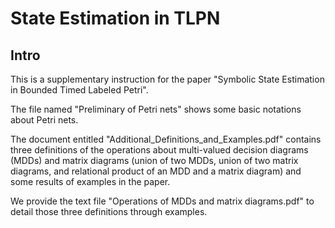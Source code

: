 # State Estimation in TLPN
Intro
----
This is a supplementary instruction for the paper "Symbolic State Estimation in Bounded Timed Labeled Petri".

The file named "Preliminary of Petri nets" shows some basic notations about Petri nets.

The document entitled "Additional_Definitions_and_Examples.pdf" contains three definitions of the operations about multi-valued decision diagrams (MDDs) and matrix diagrams (union of two MDDs, union of two matrix diagrams, and relational product of an MDD and a matrix diagram) and some results of examples in the paper.

We provide the text file "Operations of MDDs and matrix diagrams.pdf" to detail those three definitions through examples.
